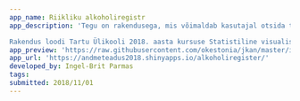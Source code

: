 ```yaml
---
app_name: Riikliku alkoholiregistr
app_description: 'Tegu on rakendusega, mis võimaldab kasutajal otsida tooteid riiklikku alkoholiregistrisse kantud jookide seast ning näha andmetel põhinevat statistikat. Registri pidamise eesmärk on korrastatud andmekogu loomine Eestis toodetava ja Eestisse toimetatava alkoholi kohta ja «Alkoholiseaduse» § 8 lõikes 1 määratud ülesannete täitmine.

Rakendus loodi Tartu Ülikooli 2018. aasta kursuse Statistiline visualiseerimine ja andmeteadus raames. '
app_preview: 'https://raw.githubusercontent.com/okestonia/jkan/master/img/alkohol.PNG'
app_url: 'https://andmeteadus2018.shinyapps.io/alkoholiregister/'
developed_by: Ingel-Brit Parmas
tags:
submitted: 2018/11/01
---
```

